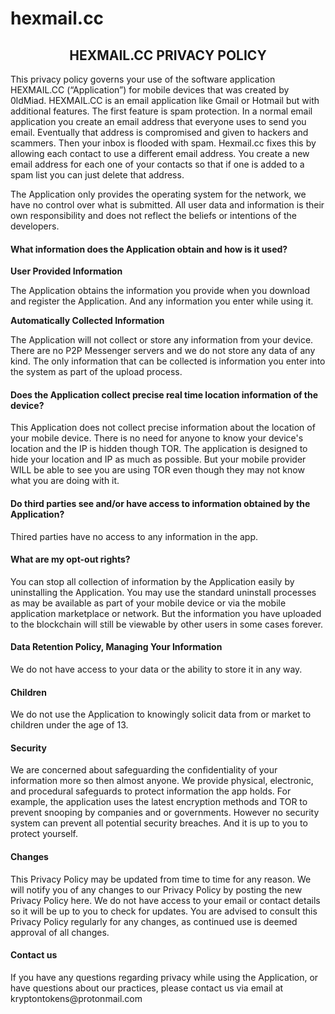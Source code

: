 # hexmail.cc

<h2 style="text-align: center;">HEXMAIL.CC PRIVACY POLICY</h2> 
<p></p> 
<p>This privacy policy governs your use of the software application HEXMAIL.CC (“Application”) for mobile devices that was created by 0ldMiad. HEXMAIL.CC is an email application like Gmail or Hotmail but with additional features. The first feature is spam protection. In a normal email application you create an email address that everyone uses to send you email. Eventually that address is compromised and given to hackers and scammers. Then your inbox is flooded with spam. Hexmail.cc fixes this by allowing each contact to use a different email address. You create a new email address for each one of your contacts so that if one is added to a spam list you can just delete that address.  </p> 

<p>The Application only provides the operating system for the network, we have no control over what is submitted. All user data and information is their own responsibility and does not reflect the beliefs or intentions of the developers.</p>

<h4>What information does the Application obtain and how is it used?</h4> 

<p><strong>User Provided Information</strong></p> 
<p>The Application obtains the information you provide when you download and register the Application. And any information you enter while using it.</p>

<p><strong>Automatically Collected Information</strong></p> 
<p>The Application will not collect or store any information from your device. There are no P2P Messenger servers and we do not store any data of any kind. The only information that can be collected is information you enter into the system as part of the upload process.</p>

<h4>Does the Application collect precise real time location information of the device?</h4> 
<p>This Application does not collect precise information about the location of your mobile device. There is no need for anyone to know your device's location and the IP is hidden though TOR. The application is designed to hide your location and IP as much as possible. But your mobile provider WILL be able to see you are using TOR even though they may not know what you are doing with it.</p> 

<h4>Do third parties see and/or have access to information obtained by the Application?</h4> 
<p>Thired parties have no access to any information in the app.</p> 

<h4>What are my opt-out rights?</h4> 
<p></p> 
<p>You can stop all collection of information by the Application easily by uninstalling the Application. You may use the standard uninstall processes as may be available as part of your mobile device or via the mobile application marketplace or network. But the information you have uploaded to the blockchain will still be viewable by other users in some cases forever.</p> 

<h4><strong>Data Retention Policy, Managing Your Information</strong></h4> 
<p>We do not have access to your data or the ability to store it in any way.</p>  

<h4><strong>Children</strong></h4> 
<p>We do not use the Application to knowingly solicit data from or market to children under the age of 13.</p> 

<h4><strong>Security</strong></h4> 
<p>We are concerned about safeguarding the confidentiality of your information more so then almost anyone. We provide physical, electronic, and procedural safeguards to protect information the app holds. For example, the application uses the latest encryption methods and TOR to prevent snooping by companies and or governments. However no security system can prevent all potential security breaches. And it is up to you to protect yourself.</p> 

<h4><strong>Changes</strong></h4> 
<p>This Privacy Policy may be updated from time to time for any reason. We will notify you of any changes to our Privacy Policy by posting the new Privacy Policy here. We do not have access to your email or contact details so it will be up to you to check for updates. You are advised to consult this Privacy Policy regularly for any changes, as continued use is deemed approval of all changes.</p> 

<h4>Contact us</h4> 
<p>If you have any questions regarding privacy while using the Application, or have questions about our practices, please contact us via email at kryptontokens@protonmail.com</p>
